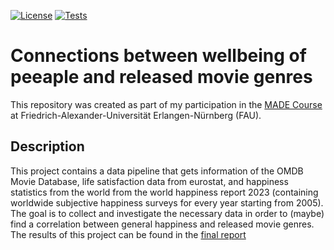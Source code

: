 [![License](https://img.shields.io/badge/License-CC_BY_4.0-orange)](https://creativecommons.org/licenses/by/4.0/)
[![Tests](https://github.com/engelharddirk/made-course/actions/workflows/project-ci.yml/badge.svg)](https://github.com/engelharddirk/made-course/actions/workflows/project-ci.yml)

# Connections between wellbeing of peeaple and released movie genres
This repository was created as part of my participation in the [MADE Course](https://oss.cs.fau.de/teaching/specific/made/) at Friedrich-Alexander-Universität Erlangen-Nürnberg (FAU).
## Description
This project contains a data pipeline that gets information of the OMDB Movie Database, life satisfaction data from eurostat, and happiness statistics from the world from the world happiness report 2023 (containing worldwide subjective happiness surveys for every year starting from 2005).
The goal is to collect and investigate the necessary data in order to (maybe) find a correlation between general happiness and released movie genres.
The results of this project can be found in the [final report](https://github.com/engelharddirk/made-course/blob/main/project/report.ipynb)
